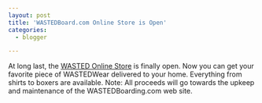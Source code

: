 ```yaml
---
layout: post
title: 'WASTEDBoard.com Online Store is Open'
categories:
  - blogger

---
```


At long last, the <a href="http://www.cafeshops.com/wastedboarding/">WASTED Online Store</a> is finally open.  Now you can get your favorite piece of WASTEDWear delivered to your home.  Everything from shirts to boxers are available.  Note: All proceeds will go towards the upkeep and maintenance of the WASTEDBoarding.com web site.
